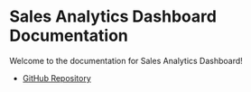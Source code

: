 # Sales Analytics Dashboard Documentation

Welcome to the documentation for Sales Analytics Dashboard!

- [GitHub Repository](https://github.com/asarekings/sales-analytics-dashboard)
